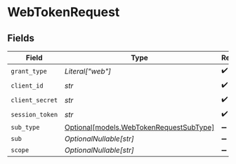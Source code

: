 # WebTokenRequest


## Fields

| Field                                                                          | Type                                                                           | Required                                                                       | Description                                                                    |
| ------------------------------------------------------------------------------ | ------------------------------------------------------------------------------ | ------------------------------------------------------------------------------ | ------------------------------------------------------------------------------ |
| `grant_type`                                                                   | *Literal["web"]*                                                               | :heavy_check_mark:                                                             | N/A                                                                            |
| `client_id`                                                                    | *str*                                                                          | :heavy_check_mark:                                                             | N/A                                                                            |
| `client_secret`                                                                | *str*                                                                          | :heavy_check_mark:                                                             | N/A                                                                            |
| `session_token`                                                                | *str*                                                                          | :heavy_check_mark:                                                             | N/A                                                                            |
| `sub_type`                                                                     | [Optional[models.WebTokenRequestSubType]](../models/webtokenrequestsubtype.md) | :heavy_minus_sign:                                                             | N/A                                                                            |
| `sub`                                                                          | *OptionalNullable[str]*                                                        | :heavy_minus_sign:                                                             | N/A                                                                            |
| `scope`                                                                        | *OptionalNullable[str]*                                                        | :heavy_minus_sign:                                                             | N/A                                                                            |